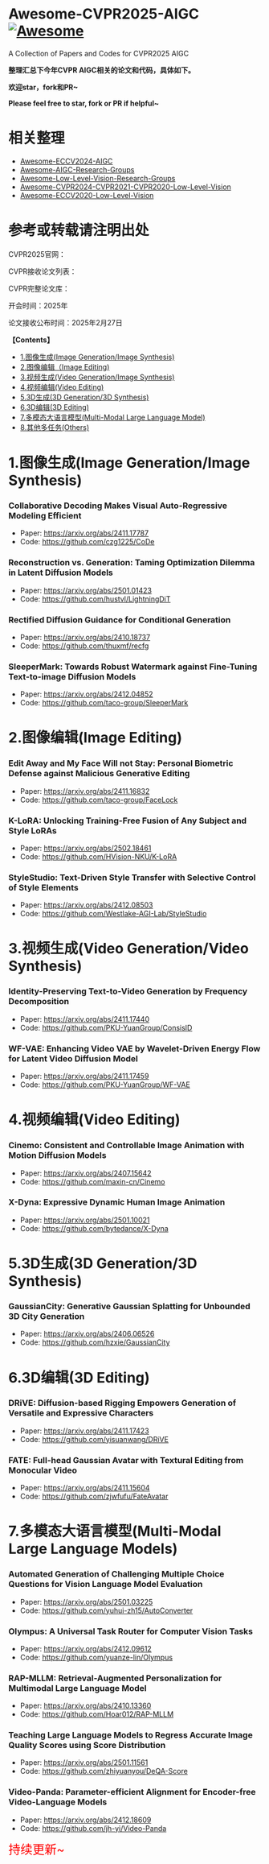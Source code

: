 # Awesome-CVPR2025-AIGC[![Awesome](https://cdn.rawgit.com/sindresorhus/awesome/d7305f38d29fed78fa85652e3a63e154dd8e8829/media/badge.svg)](https://github.com/sindresorhus/awesome)

A Collection of Papers and Codes for CVPR2025 AIGC

**整理汇总下今年CVPR AIGC相关的论文和代码，具体如下。**

**欢迎star，fork和PR~**

**Please feel free to star, fork or PR if helpful~**

# 相关整理

- [Awesome-ECCV2024-AIGC](https://github.com/Kobaayyy/Awesome-CVPR2024-ECCV2024-AIGC/blob/main/ECCV2024.md)
- [Awesome-AIGC-Research-Groups](https://github.com/Kobaayyy/Awesome-AIGC-Research-Groups)
- [Awesome-Low-Level-Vision-Research-Groups](https://github.com/Kobaayyy/Awesome-Low-Level-Vision-Research-Groups)
- [Awesome-CVPR2024-CVPR2021-CVPR2020-Low-Level-Vision](https://github.com/Kobaayyy/Awesome-CVPR2024-CVPR2021-CVPR2020-Low-Level-Vision)
- [Awesome-ECCV2020-Low-Level-Vision](https://github.com/Kobaayyy/Awesome-ECCV2020-Low-Level-Vision)
  
# **参考或转载请注明出处**

CVPR2025官网：

CVPR接收论文列表：

CVPR完整论文库：

开会时间：2025年

论文接收公布时间：2025年2月27日

**【Contents】**

- [1.图像生成(Image Generation/Image Synthesis)](#1.图像生成)
- [2.图像编辑（Image Editing)](#2.图像编辑)
- [3.视频生成(Video Generation/Image Synthesis)](#3.视频生成)
- [4.视频编辑(Video Editing)](#4.视频编辑)
- [5.3D生成(3D Generation/3D Synthesis)](#5.3D生成)
- [6.3D编辑(3D Editing)](#6.3D编辑)
- [7.多模态大语言模型(Multi-Modal Large Language Model)](#7.大语言模型)
- [8.其他多任务(Others)](#8.其他)

<a name="1.图像生成"></a>

# 1.图像生成(Image Generation/Image Synthesis)

### Collaborative Decoding Makes Visual Auto-Regressive Modeling Efficient

- Paper: https://arxiv.org/abs/2411.17787
- Code: https://github.com/czg1225/CoDe
  
### Reconstruction vs. Generation: Taming Optimization Dilemma in Latent Diffusion Models

- Paper: https://arxiv.org/abs/2501.01423
- Code: https://github.com/hustvl/LightningDiT

### Rectified Diffusion Guidance for Conditional Generation

- Paper: https://arxiv.org/abs/2410.18737
- Code: https://github.com/thuxmf/recfg
  
### SleeperMark: Towards Robust Watermark against Fine-Tuning Text-to-image Diffusion Models

- Paper: https://arxiv.org/abs/2412.04852
- Code: https://github.com/taco-group/SleeperMark

<a name="2.图像编辑"></a>

# 2.图像编辑(Image Editing)

### Edit Away and My Face Will not Stay: Personal Biometric Defense against Malicious Generative Editing

- Paper: https://arxiv.org/abs/2411.16832
- Code: https://github.com/taco-group/FaceLock

### K-LoRA: Unlocking Training-Free Fusion of Any Subject and Style LoRAs

- Paper: https://arxiv.org/abs/2502.18461
- Code: https://github.com/HVision-NKU/K-LoRA
  
### StyleStudio: Text-Driven Style Transfer with Selective Control of Style Elements

- Paper: https://arxiv.org/abs/2412.08503
- Code: https://github.com/Westlake-AGI-Lab/StyleStudio
  
<a name="3.视频生成"></a>

# 3.视频生成(Video Generation/Video Synthesis)

### Identity-Preserving Text-to-Video Generation by Frequency Decomposition

- Paper: https://arxiv.org/abs/2411.17440
- Code: https://github.com/PKU-YuanGroup/ConsisID

### WF-VAE: Enhancing Video VAE by Wavelet-Driven Energy Flow for Latent Video Diffusion Model

- Paper: https://arxiv.org/abs/2411.17459
- Code: https://github.com/PKU-YuanGroup/WF-VAE
  
<a name="4.视频编辑"></a>

# 4.视频编辑(Video Editing)

### Cinemo: Consistent and Controllable Image Animation with Motion Diffusion Models

- Paper: https://arxiv.org/abs/2407.15642
- Code: https://github.com/maxin-cn/Cinemo

### X-Dyna: Expressive Dynamic Human Image Animation

- Paper: https://arxiv.org/abs/2501.10021
- Code: https://github.com/bytedance/X-Dyna

<a name="5.3D生成"></a>

# 5.3D生成(3D Generation/3D Synthesis)

### GaussianCity: Generative Gaussian Splatting for Unbounded 3D City Generation

- Paper: https://arxiv.org/abs/2406.06526
- Code: https://github.com/hzxie/GaussianCity

<a name="6.3D编辑"></a>

# 6.3D编辑(3D Editing)

### DRiVE: Diffusion-based Rigging Empowers Generation of Versatile and Expressive Characters

- Paper: https://arxiv.org/abs/2411.17423
- Code: https://github.com/yisuanwang/DRiVE

### FATE: Full-head Gaussian Avatar with Textural Editing from Monocular Video

- Paper: https://arxiv.org/abs/2411.15604
- Code: https://github.com/zjwfufu/FateAvatar

<a name="7.大语言模型"></a>

# 7.多模态大语言模型(Multi-Modal Large Language Models)

### Automated Generation of Challenging Multiple Choice Questions for Vision Language Model Evaluation

- Paper: https://arxiv.org/abs/2501.03225
- Code: https://github.com/yuhui-zh15/AutoConverter

### Olympus: A Universal Task Router for Computer Vision Tasks

- Paper: https://arxiv.org/abs/2412.09612
- Code: https://github.com/yuanze-lin/Olympus

### RAP-MLLM: Retrieval-Augmented Personalization for Multimodal Large Language Model

- Paper: https://arxiv.org/abs/2410.13360
- Code: https://github.com/Hoar012/RAP-MLLM
  
### Teaching Large Language Models to Regress Accurate Image Quality Scores using Score Distribution

- Paper: https://arxiv.org/abs/2501.11561
- Code: https://github.com/zhiyuanyou/DeQA-Score

### Video-Panda: Parameter-efficient Alignment for Encoder-free Video-Language Models

- Paper: https://arxiv.org/abs/2412.18609
- Code: https://github.com/jh-yi/Video-Panda

<font color=red size=5>持续更新~</font>
